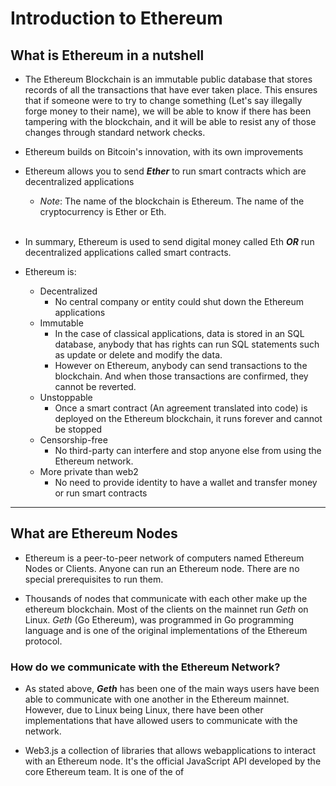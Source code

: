 # Introduction to Ethereum

## What is Ethereum in a nutshell

- The Ethereum Blockchain is an immutable public database that stores records of all the transactions that have ever taken place. This ensures that if someone were to try to change something (Let's say illegally forge money to their name), we will be able to know if there has been tampering with the blockchain, and it will be able to resist any of those changes through standard network checks.

- Ethereum builds on Bitcoin's innovation, with its own improvements  

- Ethereum allows you to send ___Ether___ to run smart contracts which are decentralized applications

  - *Note*: The name of the blockchain is Ethereum. The name of the cryptocurrency is Ether or Eth. <br><br>

- In summary, Ethereum is used to send digital money called Eth ***OR*** run decentralized applications called smart contracts.

- Ethereum is:
  - Decentralized
    - No central company or entity could shut down the Ethereum applications
  - Immutable
    - In the case of classical applications, data is stored in an SQL database, anybody that has rights can run SQL statements such as update or delete and modify the data.
    - However on Ethereum, anybody can send transactions to the blockchain. And when those transactions are confirmed, they cannot be reverted.
  - Unstoppable
    - Once a smart contract (An agreement translated into code) is deployed on the Ethereum blockchain, it runs forever and cannot be stopped
  - Censorship-free
    - No third-party can interfere and stop anyone else from using the Ethereum network.
  - More private than web2
    - No need to provide identity to have a wallet and transfer money or run smart contracts

--------------------

## What are Ethereum Nodes

- Ethereum is a peer-to-peer network of computers named Ethereum Nodes or Clients. Anyone can run an Ethereum node. There are no special prerequisites to run them.

- Thousands of nodes that communicate with each other make up the ethereum blockchain. Most of the  clients on the mainnet run *Geth* on Linux. *Geth* (Go Ethereum), was programmed in Go programming language and is one of the original implementations of the Ethereum protocol.

### How do we communicate with the Ethereum Network?

- As stated above, ***Geth*** has been one of the main ways users have been able to communicate with one another in the Ethereum mainnet.  However, due to Linux being Linux, there have been other implementations that have allowed users to communicate with the network.

- Web3.js a collection of libraries that allows webapplications to interact with an Ethereum node. It's the official JavaScript API developed by the core Ethereum team. It is one of the of